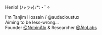 Henlo! (ﾉ◕ヮ◕)ﾉ*:・ﾟ✧

I'm Tanjim Hossain / @audacioustux  
Aiming to be less-wrong…  
Founder [@NobinĀlo](https://nobinalo.com/) & Researcher [@ĀloLabs](https://alo.dev/)  
